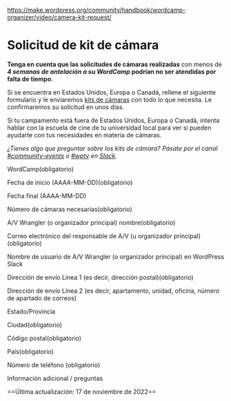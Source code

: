 https://make.wordpress.org/community/handbook/wordcamp-organizer/video/camera-kit-request/

# Solicitud de kit de cámara

**Tenga en cuenta que las solicitudes de cámaras realizadas** con menos de **_4 semanas de antelación a su WordCamp_ podrían no ser atendidas por falta de tiempo**.

Si se encuentra en Estados Unidos, Europa o Canadá, rellene el siguiente formulario y le enviaremos [kits de cámaras](https://make.wordpress.org/community/handbook/wordcamp-organizer/video/foundation-camera-kit-list/) con todo lo que necesita. Le confirmaremos su solicitud en unos días.

Si tu campamento está fuera de Estados Unidos, Europa o Canadá, intenta hablar con la escuela de cine de tu universidad local para ver si pueden ayudarte con tus necesidades en materia de cámaras.

_¿Tienes algo que preguntar sobre los kits de cámara? Pásate por el canal [#community-events](http://wordpress.slack.com/messages/community-events/) o [#wptv](http://wordpress.slack.com/messages/wptv/) en [Slack](https://make.wordpress.org/chat/)._

WordCamp(obligatorio) 

Fecha de inicio (AAAA-MM-DD)(obligatorio) 

Fecha final (AAAA-MM-DD) 

Número de cámaras necesarias(obligatorio) 

A/V Wrangler (o organizador principal) nombre(obligatorio) 

Correo electrónico del responsable de A/V (u organizador principal) (obligatorio) 

Nombre de usuario de A/V Wrangler (o organizador principal) en WordPress Slack 

Dirección de envío Línea 1 (es decir, dirección postal)(obligatorio) 

Dirección de envío Línea 2 (es decir, apartamento, unidad, oficina, número de apartado de correos) 

Estado/Provincia 

Ciudad(obligatorio) 

Código postal(obligatorio) 

País(obligatorio) 

Número de teléfono (obligatorio) 

Información adicional / preguntas

==Última actualización: 17 de noviembre de 2022==